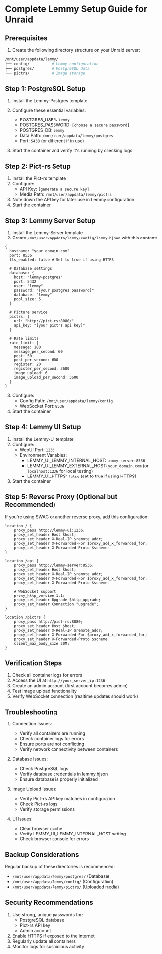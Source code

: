 # Complete Lemmy Setup Guide for Unraid

## Prerequisites
1. Create the following directory structure on your Unraid server:
```bash
/mnt/user/appdata/lemmy/
├── config/          # Lemmy configuration
├── postgres/        # PostgreSQL data
└── pictrs/          # Image storage
```

## Step 1: PostgreSQL Setup
1. Install the Lemmy-Postgres template
2. Configure these essential variables:
   - POSTGRES_USER: `lemmy`
   - POSTGRES_PASSWORD: `[choose a secure password]`
   - POSTGRES_DB: `lemmy`
   - Data Path: `/mnt/user/appdata/lemmy/postgres`
   - Port: `5433` (or different if in use)

3. Start the container and verify it's running by checking logs

## Step 2: Pict-rs Setup
1. Install the Pict-rs template
2. Configure:
   - API Key: `[generate a secure key]`
   - Media Path: `/mnt/user/appdata/lemmy/pictrs`
3. Note down the API key for later use in Lemmy configuration
4. Start the container

## Step 3: Lemmy Server Setup
1. Install the Lemmy-Server template
2. Create `/mnt/user/appdata/lemmy/config/lemmy.hjson` with this content:
```hjson
{
  hostname: "your_domain.com"
  port: 8536
  tls_enabled: false # Set to true if using HTTPS
  
  # Database settings
  database: {
    host: "lemmy-postgres"
    port: 5432
    user: "lemmy"
    password: "[your postgres password]"
    database: "lemmy"
    pool_size: 5
  }
  
  # Picture service
  pictrs: {
    url: "http://pict-rs:8080/"
    api_key: "[your pictrs api key]"
  }

  # Rate limits
  rate_limit: {
    message: 180
    message_per_second: 60
    post: 50
    post_per_second: 600
    register: 20
    register_per_second: 3600
    image_upload: 6
    image_upload_per_second: 3600
  }
}
```

3. Configure:
   - Config Path: `/mnt/user/appdata/lemmy/config`
   - WebSocket Port: `8536`
4. Start the container

## Step 4: Lemmy UI Setup
1. Install the Lemmy-UI template
2. Configure:
   - WebUI Port: `1236`
   - Environment Variables:
     - LEMMY_UI_LEMMY_INTERNAL_HOST: `lemmy-server:8536`
     - LEMMY_UI_LEMMY_EXTERNAL_HOST: `your_domain.com` (or `localhost:1236` for local testing)
     - LEMMY_UI_HTTPS: `false` (set to true if using HTTPS)
3. Start the container

## Step 5: Reverse Proxy (Optional but Recommended)
If you're using SWAG or another reverse proxy, add this configuration:

```nginx
location / {
    proxy_pass http://lemmy-ui:1236;
    proxy_set_header Host $host;
    proxy_set_header X-Real-IP $remote_addr;
    proxy_set_header X-Forwarded-For $proxy_add_x_forwarded_for;
    proxy_set_header X-Forwarded-Proto $scheme;
}

location /api {
    proxy_pass http://lemmy-server:8536;
    proxy_set_header Host $host;
    proxy_set_header X-Real-IP $remote_addr;
    proxy_set_header X-Forwarded-For $proxy_add_x_forwarded_for;
    proxy_set_header X-Forwarded-Proto $scheme;

    # WebSocket support
    proxy_http_version 1.1;
    proxy_set_header Upgrade $http_upgrade;
    proxy_set_header Connection "upgrade";
}

location /pictrs {
    proxy_pass http://pict-rs:8080;
    proxy_set_header Host $host;
    proxy_set_header X-Real-IP $remote_addr;
    proxy_set_header X-Forwarded-For $proxy_add_x_forwarded_for;
    proxy_set_header X-Forwarded-Proto $scheme;
    client_max_body_size 20M;
}
```

## Verification Steps
1. Check all container logs for errors
2. Access the UI at `http://your_server_ip:1236`
3. Create an admin account (first account becomes admin)
4. Test image upload functionality
5. Verify WebSocket connection (realtime updates should work)

## Troubleshooting
1. Connection Issues:
   - Verify all containers are running
   - Check container logs for errors
   - Ensure ports are not conflicting
   - Verify network connectivity between containers

2. Database Issues:
   - Check PostgreSQL logs
   - Verify database credentials in lemmy.hjson
   - Ensure database is properly initialized

3. Image Upload Issues:
   - Verify Pict-rs API key matches in configuration
   - Check Pict-rs logs
   - Verify storage permissions

4. UI Issues:
   - Clear browser cache
   - Verify LEMMY_UI_LEMMY_INTERNAL_HOST setting
   - Check browser console for errors

## Backup Considerations
Regular backup of these directories is recommended:
- `/mnt/user/appdata/lemmy/postgres/` (Database)
- `/mnt/user/appdata/lemmy/config/` (Configuration)
- `/mnt/user/appdata/lemmy/pictrs/` (Uploaded media)

## Security Recommendations
1. Use strong, unique passwords for:
   - PostgreSQL database
   - Pict-rs API key
   - Admin account
2. Enable HTTPS if exposed to the internet
3. Regularly update all containers
4. Monitor logs for suspicious activity
